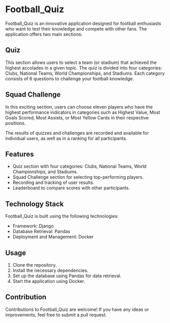 # Football_Quiz

Football_Quiz is an innovative application designed for football enthusiasts who want to test their knowledge and compete with other fans. The application offers two main sections:

## Quiz

This section allows users to select a team (or stadium) that achieved the highest accolades in a given topic. The quiz is divided into four categories: Clubs, National Teams, World Championships, and Stadiums. Each category consists of 6 questions to challenge your football knowledge.

## Squad Challenge

In this exciting section, users can choose eleven players who have the highest performance indicators in categories such as Highest Value, Most Goals Scored, Most Assists, or Most Yellow Cards in their respective positions.

The results of quizzes and challenges are recorded and available for individual users, as well as in a ranking for all participants.

## Features

- Quiz section with four categories: Clubs, National Teams, World Championships, and Stadiums.
- Squad Challenge section for selecting top-performing players.
- Recording and tracking of user results.
- Leaderboard to compare scores with other participants.

## Technology Stack

Football_Quiz is built using the following technologies:

- Framework: Django
- Database Retrieval: Pandas
- Deployment and Management: Docker

## Usage

1. Clone the repository.
2. Install the necessary dependencies.
3. Set up the database using Pandas for data retrieval.
4. Start the application using Docker.

## Contribution

Contributions to Football_Quiz are welcome! If you have any ideas or improvements, feel free to submit a pull request.
